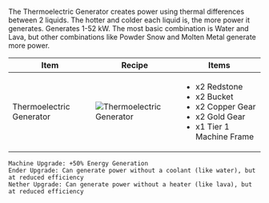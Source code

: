 The Thermoelectric Generator creates power using thermal differences between 2 liquids. The hotter and colder each liquid is, the more power it generates. Generates 1-52 kW. The most basic combination is Water and Lava, but other combinations like Powder Snow and Molten Metal generate more power.

| Item | Recipe | Items |
|------|--------|-------|
| Thermoelectric Generator | ![Thermoelectric Generator](https://cdn.discordapp.com/attachments/739536694398812230/879390587399311390/thermoelectric_generator.png) | <ul><li>x2 Redstone</li><li>x2 Bucket</li><li>x2 Copper Gear</li><li>x2 Gold Gear</li><li>x1 Tier 1 Machine Frame</li></ul> |

```
Machine Upgrade: +50% Energy Generation
Ender Upgrade: Can generate power without a coolant (like water), but at reduced efficiency
Nether Upgrade: Can generate power without a heater (like lava), but at reduced efficiency
```